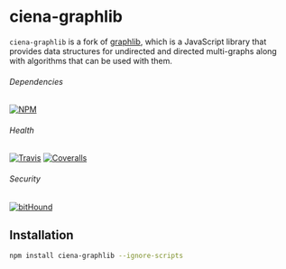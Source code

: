 # ciena-graphlib

`ciena-graphlib` is a fork of [graphlib](https://github.com/cpettitt/graphlib),
which is a JavaScript library that provides data structures for undirected and
directed multi-graphs along with algorithms that can be used with them.

###### Dependencies

[![NPM][npm-img]][npm-url]

###### Health

[![Travis][ci-img]][ci-url]
[![Coveralls][cov-img]][cov-url]

###### Security

[![bitHound][bithound-img]][bithound-url]

## Installation

```bash
npm install ciena-graphlib --ignore-scripts
```

[bithound-img]: https://www.bithound.io/github/ciena-blueplanet/graphlib/badges/score.svg "bitHound"
[bithound-url]: https://www.bithound.io/github/ciena-blueplanet/graphlib

[ci-img]: https://img.shields.io/travis/ciena-blueplanet/graphlib.svg "Travis CI Build Status"
[ci-url]: https://travis-ci.org/ciena-blueplanet/graphlib

[cov-img]: https://img.shields.io/coveralls/ciena-blueplanet/graphlib.svg "Coveralls Code Coverage"
[cov-url]: https://coveralls.io/github/ciena-blueplanet/graphlib

[npm-img]: https://img.shields.io/npm/v/graphlib.svg "NPM Version"
[npm-url]: https://www.npmjs.com/package/graphlib
